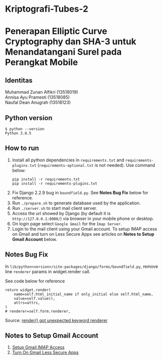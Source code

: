 # Kriptografi-Tubes-2
# Penerapan Elliptic Curve Cryptography dan SHA-3 untuk Menandatangani Surel pada Perangkat Mobile

## Identitas
Muhammad Zunan Alfikri (13518019)\
Annisa Ayu Pramesti (13518085)\
Naufal Dean Anugrah (13518123)

## Python version
`$ python --version`\
`Python 3.8.5`

## How to run
1. Install all python dependencies in `requirements.txt` and `requirements-plugins.txt` (`requirements-optional.txt` is not needed). Use command below:
    ```
    pip install -r requirements.txt
    pip install -r requirements-plugins.txt
    ```
2. Fix Django 2.2.9 bug in `boundfield.py`. See **Notes Bug Fix** below for reference.
3. Run `./prepare.sh` to generate database used by the application.
4. Run `./server.sh` to start mail client server.
5. Access the url showed by Django (by default it is `http://127.0.0.1:8000/`) via browser in your mobile phone or desktop.
6. On login page select `Google Gmail` for the `Imap Server`.
7. Login to the mail client using your Gmail account. To setup IMAP access on Gmail and turn on Less Secure Apps see articles on **Notes to Setup Gmail Account** below.

## Notes Bug Fix
In `lib/python<version>/site-packages/django/forms/boundfield.py`, remove line `renderer` params in widget.render call.

See code below for reference
```
return widget.render(
    name=self.html_initial_name if only_initial else self.html_name,
    value=self.value(),
    attrs=attrs,
)
# renderer=self.form.renderer,
```

Source: [render() got unexpected keyword renderer](https://github.com/froala/django-froala-editor/issues/55)

## Notes to Setup Gmail Account
1. [Setup Gmail IMAP Access](https://support.google.com/mail/answer/7126229?hl=en)
2. [Turn On Gmail Less Secure Apps](https://hotter.io/docs/email-accounts/secure-app-gmail/)
